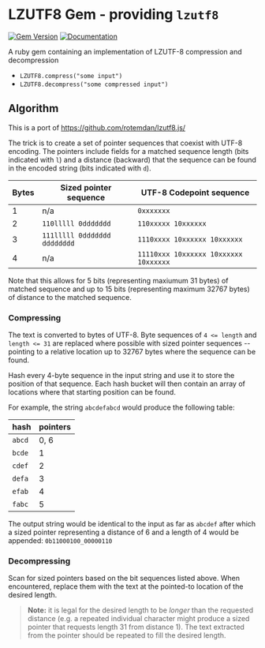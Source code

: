 # LZUTF8 Gem - providing `lzutf8`
[![Gem Version](https://badge.fury.io/rb/lzutf8.svg)](https://rubygems.org/gems/lzutf8)
[![Documentation](http://img.shields.io/badge/docs-rdoc.info-blue.svg)](http://www.rubydoc.info/gems/lzutf8/0.0.1)

A ruby gem containing an implementation of LZUTF-8 compression and decompression

* `LZUTF8.compress("some input")`
* `LZUTF8.decompress("some compressed input")`

## Algorithm

This is a port of https://github.com/rotemdan/lzutf8.js/

The trick is to create a set of pointer sequences that coexist with UTF-8 encoding.  The pointers include fields for a matched sequence length (bits indicated with `l`) and a distance (backward) that the sequence can be found in the encoded string (bits indicated with `d`).

|Bytes |Sized pointer sequence      | UTF-8 Codepoint sequence
|------|----------------------------|-------------------------
| 1    |n/a                         |`0xxxxxxx`
| 2    |`110lllll 0ddddddd`         |`110xxxxx 10xxxxxx`
| 3    |`111lllll 0ddddddd dddddddd`|`1110xxxx 10xxxxxx 10xxxxxx`
| 4    |n/a                         |`11110xxx 10xxxxxx 10xxxxxx 10xxxxxx`

Note that this allows for 5 bits (representing maxiumum 31 bytes) of matched sequence and up to 15 bits (representing maximum 32767 bytes) of distance to the matched sequence.

### Compressing

The text is converted to bytes of UTF-8.  Byte sequences of `4 <= length` and `length <= 31` are replaced where possible with sized pointer sequences -- pointing to a relative location up to 32767 bytes where the sequence can be found.

Hash every 4-byte sequence in the input string and use it to store the position of that sequence.  Each hash bucket will then contain an array of locations where that starting position can be found.

For example, the string `abcdefabcd` would produce the following table:

|hash  |pointers
|------|-------
|`abcd`|0, 6
|`bcde`|1
|`cdef`|2
|`defa`|3
|`efab`|4
|`fabc`|5

The output string would be identical to the input as far as `abcdef` after which a sized pointer representing a distance of 6 and a length of 4 would be appended: `0b11000100_00000110`

### Decompressing

Scan for sized pointers based on the bit sequences listed above.  When encountered, replace them with the text at the pointed-to location of the desired length.

> **Note:** it is legal for the desired length to be _longer_ than the requested distance (e.g. a repeated individual character might produce a sized pointer that requests length 31 from distance 1).  The text extracted from the pointer should be repeated to fill the desired length.
